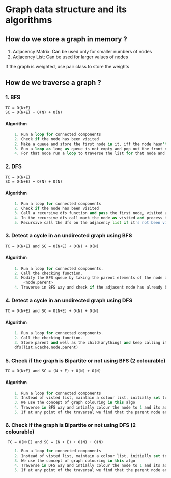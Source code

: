 # Graph data structure and its algorithms

## How do we store a graph in memory ? 
1. Adjacency Matrix: Can be used only for smaller numbers of nodes
2. Adjacency List: Can be used for larger values of nodes

If the graph is weighted, use pair class to store the weights 

## How de we traverse a graph ?
### 1. BFS  
    TC = O(N+E)
    SC = O(N+E) + O(N) + O(N)
#### Algorithm 
```rust
    1. Run a loop for connected components
    2. Check if the node has been visited
    2. Make a queue and store the first node in it, iff the node hasn't been visited
    3. Run a loop as long as queue is not empty and pop out the front node of queue and process it
    4. For that node run a loop to traverse the list for that node and push those nodes which aren't been visited
```
### 2. DFS
    TC = O(N+E)
    SC = O(N+E) + O(N) + O(N)
#### Algorithm
```py
    1. Run a loop for connected components
    2. Check if the node has been visited 
    3. Call a recursive dfs function and pass the first node, visited array, adjacency list and the processing list
    4. In the recursive dfs call mark the node as visited and process the node.
    5. Recursive call the dfs on the adjacency list if it's not been visited.
```
### 3. Detect a cycle in an undirected graph using BFS 
    TC = O(N+E) and SC = O(N+E) + O(N) + O(N)
#### Algorithm
```java
    1. Run a loop for connected components.
    2. Call the checking function.
    3. Modify the BFS queue by taking the parent elements of the node as well.
        <node,parent>
    4. Traverse in BFS way and check if the adjacent node has already been visited but is not the parent.
```

### 4. Detect a cycle in an undirected graph using DFS 
    TC = O(N+E) and SC = O(N+E) + O(N) + O(N)
#### Algorithm
```C++
    1. Run a loop for connected components.
    2. Call the checking function.
    3. Store parent and well as the child(anything) and keep calling it in DFS until one of the component returns true
    dfs(list,&cache,node,parent) 
```

### 5. Check if the graph is Bipartite or not using BFS (2 colourable)
    TC = O(N+E) and SC = (N + E) + O(N) + O(N)
#### Algorithm
```dart
    1. Run a loop for connected components 
    2. Instead of visted list, maintain a colour list, initially set to -1
    3. We use the concept of graph colouring in this algo
    4. Traverse in BFS way and intially colour the node to 1 and its adjancent to the opposite( 1 - 1)
    5. If at any point of the traversal we find that the parent node and its adjacent node has the same colour, we call off the search operation and return false  
```
### 6. Check if the graph is Bipartite or not using DFS (2 colourable) 
     TC = O(N+E) and SC = (N + E) + O(N) + O(N)
```kotlin
    1. Run a loop for connected components 
    2. Instead of visted list, maintain a colour list, initially set to -1
    3. We use the concept of graph colouring in this algo
    4. Traverse in DFS way and intially colour the node to 1 and its adjancent to the opposite( 1 - 1) and call DFS again
    5. If at any point of the traversal we find that the parent node and its adjacent node has the same colour, we call off the search operation and return false  
```